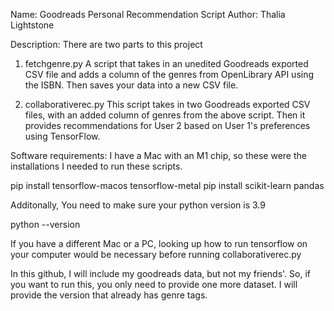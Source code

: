 Name: Goodreads Personal Recommendation Script
Author: Thalia Lightstone 

Description: 
There are two parts to this project
1. fetchgenre.py
    A script that takes in an unedited Goodreads exported CSV file and adds a column of the genres from OpenLibrary API using the ISBN. Then saves your data into a new CSV file.

2. collaborativerec.py
This script takes in two Goodreads exported CSV files, with an added column of genres from the above script. Then it provides recommendations for User 2 based on User 1's preferences using TensorFlow. 

Software requirements: 
I have a Mac with an M1 chip, so these were the installations I needed to run these scripts. 

pip install tensorflow-macos tensorflow-metal
pip install scikit-learn pandas

Additonally, 
You need to make sure your python version is 3.9 

python --version

If you have a different Mac or a PC, looking up how to run tensorflow on your computer would be necessary before running collaborativerec.py 


In this github, I will include my goodreads data, but not my friends'. So, if you want to run this, you only need to provide one more dataset. I will provide the version that already has genre tags. 

